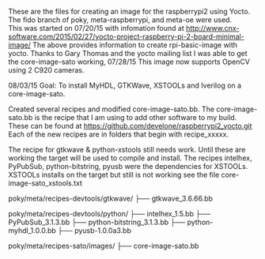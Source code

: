 These are the files for creating an image for the raspberrypi2
using Yocto.  The fido branch of poky, meta-raspberrypi, and meta-oe
were used.  
This was started on 07/20/15 with infomation found at 
http://www.cnx-software.com/2015/02/27/yocto-project-raspberry-pi-2-board-minimal-image/
The above provides information to create rpi-basic-image with yocto.
Thanks to Gary Thomas and the yocto mailing list I was able to get the
core-image-sato working,
07/28/15
This image now supports OpenCV using 2 C920 cameras.
 
08/03/15
Goal: To install MyHDL, GTKWave, XSTOOLs and Iverilog on a core-image-sato.

Created several recipes and modified core-image-sato.bb.
The core-image-sato.bb is the recipe that I am using to add other 
software to my build.
These can be found at https://github.com/develone/raspberrypi2_yocto.git
Each of the new recipes are in folders that begin with recipe_xxxxx.

The recipe for gtkwave & python-xstools still needs work. Until these are
working the target will be used to compile and install.
The recipes intelhex, PyPubSub, python-bitstring, pyusb were the dependencies
for XSTOOLs.  XSTOOLs installs on the target but still is not working
see the file core-image-sato_xstools.txt  
 
poky/meta/recipes-devtools/gtkwave/
├── gtkwave_3.6.66.bb

poky/meta/recipes-devtools/python/
├── intelhex_1.5.bb
├── PyPubSub_3.1.3.bb
├── python-bitstring_3.1.3.bb
├── python-myhdl_1.0.0.bb
├── pyusb-1.0.0a3.bb

poky/meta/recipes-sato/images/
├── core-image-sato.bb


 
